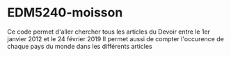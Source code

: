 # EDM5240-moisson
Ce code permet d'aller chercher tous les articles du Devoir entre le 1er janvier 2012 et le 24 février 2019
Il permet aussi de compter l'occurence de chaque pays du monde dans les différents articles
